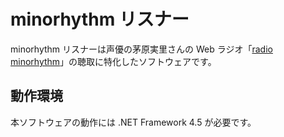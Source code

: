 minorhythm リスナー
======================
minorhythm リスナーは声優の茅原実里さんの Web ラジオ「[radio minorhythm](http://lantis-net.com/minorhythm/)」の聴取に特化したソフトウェアです。

動作環境
----------
本ソフトウェアの動作には .NET Framework 4.5 が必要です。
